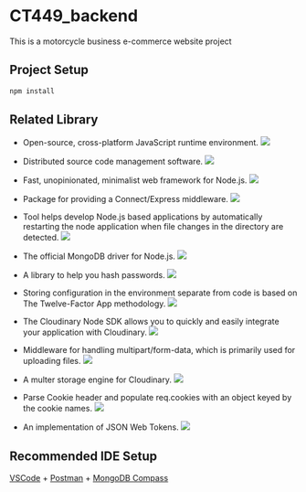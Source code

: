 # CT449_backend

This is a motorcycle business e-commerce website project

## Project Setup

```sh
npm install
```

## Related Library

- Open-source, cross-platform JavaScript runtime environment. <a href="https://nodejs.org/en/" alt="Nodejs"><img src="https://img.shields.io/badge/Nodejs-v18.13.0-blue?logo=nodejs" /></a>

- Distributed source code management software. <a href="https://pypi.org/project/pip/" alt="git"><img src="https://img.shields.io/badge/git-v2.39.1-blue?logo=git" /></a>

- Fast, unopinionated, minimalist web framework for Node.js. <a href="https://expressjs.com/" alt="expressjs"><img src="https://img.shields.io/badge/express-v4.18.2-blue?logo=express" /></a>

- Package for providing a Connect/Express middleware. <a href="https://www.npmjs.com/package/cors" alt="cors"><img src="https://img.shields.io/badge/cors-v2.8.5-blue?logo=cors" /></a>

- Tool helps develop Node.js based applications by automatically restarting the node application when file changes in the directory are detected. <a href="https://www.npmjs.com/package/nodemon" alt="nodemon"><img src="https://img.shields.io/badge/nodemon-v2.0.21-blue?logo=nodemon" /></a>

- The official MongoDB driver for Node.js. <a href="https://www.npmjs.com/package/mongodb" alt="mongodb"><img src="https://img.shields.io/badge/mongodb-v5.1.0-blue?logo=mongodb" /></a>

- A library to help you hash passwords. <a href="https://www.npmjs.com/package/bcrypt"><img src="https://img.shields.io/badge/bcrypt-v5.1.0-blue?logo=bcrypt" /></a>

- Storing configuration in the environment separate from code is based on The Twelve-Factor App methodology. <a href="https://www.npmjs.com/package/dotenv"><img src="https://img.shields.io/badge/dotenv-v16.0.3-blue?logo=dotenv" /></a>

- The Cloudinary Node SDK allows you to quickly and easily integrate your application with Cloudinary. <a href="https://www.npmjs.com/package/cloudinary"><img src="https://img.shields.io/badge/cloudinary-v1.35.0-blue?logo=cloudinary" /></a>

- Middleware for handling multipart/form-data, which is primarily used for uploading files. <a href="https://www.npmjs.com/package/multer"><img src="https://img.shields.io/badge/multer-v1.4.5-blue?logo=multer" /></a>

- A multer storage engine for Cloudinary. <a href="https://www.npmjs.com/package/multer-storage-cloudinary"><img src="https://img.shields.io/badge/multer storagecloudinary-v4.0.0-blue?logo=multer-storage-cloudinary" /></a>

- Parse Cookie header and populate req.cookies with an object keyed by the cookie names. <a href="https://www.npmjs.com/package/cookie-parser"><img src="https://img.shields.io/badge/cookie parser-v1.4.6-blue?logo=cookie-parser" /></a>

- An implementation of JSON Web Tokens. <a href="https://www.npmjs.com/package/jsonwebtoken"><img src="https://img.shields.io/badge/jsonwebtoken-v9.0.0-blue?logo=jsonwebtoken" /></a>

## Recommended IDE Setup

[VSCode](https://code.visualstudio.com/) + [Postman](https://www.postman.com) + [MongoDB Compass](https://www.mongodb.com/)
